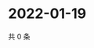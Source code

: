 # 2022-01-19

共 0 条

<!-- BEGIN WEIBO -->
<!-- 最后更新时间 Wed Jan 19 2022 11:08:47 GMT+0800 (China Standard Time) -->

<!-- END WEIBO -->

